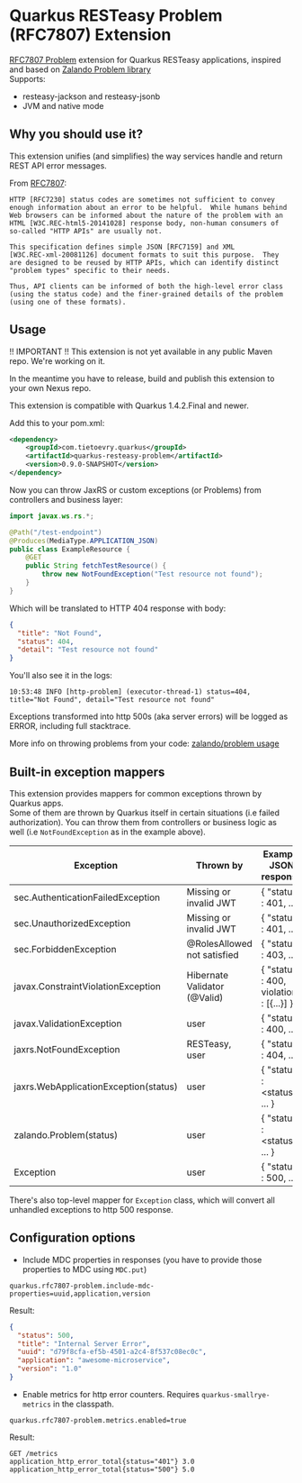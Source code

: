 # Quarkus RESTeasy Problem (RFC7807) Extension

[RFC7807 Problem](https://tools.ietf.org/html/rfc7807) extension for Quarkus RESTeasy applications, inspired and based on [Zalando Problem library](https://github.com/zalando/problem) \
Supports:
- resteasy-jackson and resteasy-jsonb
- JVM and native mode

## Why you should use it?
This extension unifies (and simplifies) the way services handle and return REST API error messages.

From [RFC7807](https://tools.ietf.org/html/rfc7807):
```
HTTP [RFC7230] status codes are sometimes not sufficient to convey
enough information about an error to be helpful.  While humans behind
Web browsers can be informed about the nature of the problem with an
HTML [W3C.REC-html5-20141028] response body, non-human consumers of
so-called "HTTP APIs" are usually not.

This specification defines simple JSON [RFC7159] and XML
[W3C.REC-xml-20081126] document formats to suit this purpose.  They
are designed to be reused by HTTP APIs, which can identify distinct
"problem types" specific to their needs.

Thus, API clients can be informed of both the high-level error class
(using the status code) and the finer-grained details of the problem
(using one of these formats).
```

## Usage
!! IMPORTANT !! This extension is not yet available in any public Maven repo. We're working on it.

In the meantime you have to release, build and publish this extension to your own Nexus repo.

This extension is compatible with Quarkus 1.4.2.Final and newer.

Add this to your pom.xml:
```xml
<dependency>
    <groupId>com.tietoevry.quarkus</groupId>
    <artifactId>quarkus-resteasy-problem</artifactId>
    <version>0.9.0-SNAPSHOT</version>
</dependency>
```

Now you can throw JaxRS or custom exceptions (or Problems) from controllers and business layer:

```java
import javax.ws.rs.*;

@Path("/test-endpoint")
@Produces(MediaType.APPLICATION_JSON)
public class ExampleResource {
    @GET
    public String fetchTestResource() {
        throw new NotFoundException("Test resource not found");
    }
}
```

Which will be translated to HTTP 404 response with body:
```json
{
  "title": "Not Found",
  "status": 404,
  "detail": "Test resource not found"
}
```

You'll also see it in the logs:
```
10:53:48 INFO [http-problem] (executor-thread-1) status=404, title="Not Found", detail="Test resource not found"
```
Exceptions transformed into http 500s (aka server errors) will be logged as ERROR, including full stacktrace.

More info on throwing problems from your code: [zalando/problem usage](https://github.com/zalando/problem#usage)

## Built-in exception mappers
This extension provides mappers for common exceptions thrown by Quarkus apps.\
Some of them are thrown by Quarkus itself in certain situations (i.e failed authorization).
You can throw them from controllers or business logic as well (i.e `NotFoundException` as in the example above).

| Exception                              | Thrown by                    | Example JSON response                        |
|----------------------------------------|------------------------------|----------------------------------------------|
| sec.AuthenticationFailedException      | Missing or invalid JWT       | { "status" : 401, ... }                      |
| sec.UnauthorizedException              | Missing or invalid JWT       | { "status" : 401, ... }                      |
| sec.ForbiddenException                 | @RolesAllowed not satisfied  | { "status" : 403, ... }                      |
| javax.ConstraintViolationException     | Hibernate Validator (@Valid) | { "status" : 400, violations : [{...}] }     |
| javax.ValidationException              | user                         | { "status" : 400, ... }                      |
| jaxrs.NotFoundException                | RESTeasy, user               | { "status" : 404, ... }                      |
| jaxrs.WebApplicationException(status)  | user                         | { "status" : &#60;status&#62;, ... }         |
| zalando.Problem(status)                | user                         | { "status" : &#60;status&#62;, ... }         |
| Exception                              | user                         | { "status" : 500, ... }                      |

There's also top-level mapper for `Exception` class, which will convert all unhandled exceptions to http 500 response.

## Configuration options
- Include MDC properties in responses (you have to provide those properties to MDC using `MDC.put`)
```
quarkus.rfc7807-problem.include-mdc-properties=uuid,application,version
```
Result:
```json
{
  "status": 500,
  "title": "Internal Server Error",
  "uuid": "d79f8cfa-ef5b-4501-a2c4-8f537c08ec0c",
  "application": "awesome-microservice",
  "version": "1.0"
}
```

- Enable metrics for http error counters. Requires `quarkus-smallrye-metrics` in the classpath.
```
quarkus.rfc7807-problem.metrics.enabled=true
```
Result:
```
GET /metrics
application_http_error_total{status="401"} 3.0
application_http_error_total{status="500"} 5.0
```